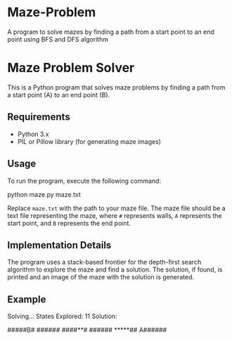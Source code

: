 # Maze-Problem
A program to solve mazes by finding a path from a start point to an end point using BFS and DFS algorithm

# Maze Problem Solver

This is a Python program that solves maze problems by finding a path from a start point (A) to an end point (B).

## Requirements

- Python 3.x
- PIL or Pillow library (for generating maze images)

## Usage

To run the program, execute the following command:

python maze.py maze.txt

Replace `maze.txt` with the path to your maze file. The maze file should be a text file representing the maze, where `#` represents walls, `A` represents the start point, and `B` represents the end point.

## Implementation Details

The program uses a stack-based frontier for the depth-first search algorithm to explore the maze and find a solution. The solution, if found, is printed and an image of the maze with the solution is generated.

## Example

Solving...
States Explored: 11
Solution:

#####B#
#####*#
####**#
####*##
*****##
A######
